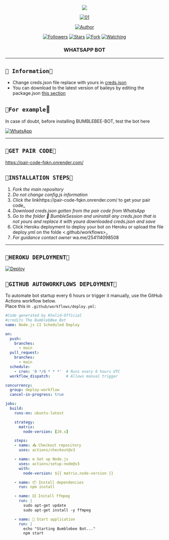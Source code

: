 
<p align="center"> 
<img src="https://komarev.com/ghpvc/?username=khalid-official&color=brightgreen" />

<p align="center">
    <a href="https://ibb.co/N6NMDtn"><img src="https://telegra.ph/file/a1fd461c49539f754af23.jpg" alt="01" border="0" /></a>
<p/>
<p align="center">
<a href="https://github.com/khalid-official"><img title="Author" src="https://img.shields.io/badge/BUMBLEBEE-BOT-black?style=for-the-badge&logo=whatsApp"></a>
<p/>
<p align="center">
<a href="https://github.com/khalid-official?tab=followers"><img title="Followers" src="https://img.shields.io/github/followers/khalid-official?label=Followers&style=social"></a>
<a href="https://github.com/khalid-official/BUMBLEBEE-BOT/stargazers/"><img title="Stars" src="https://img.shields.io/github/stars/khalid-official/BUMBLEBEE-BOT?&style=social"></a>
<a href="https://github.com/khalid-official/BUMBLEBEE-BOT/network/members"><img title="Fork" src="https://img.shields.io/github/forks/khalid-official/BUMBLEBEE-BOT?style=social"></a>
<a href="https://github.com/khalid-official/BUMBLEBEE-BOT/watchers"><img title="Watching" src="https://img.shields.io/github/watchers/khalid-official/BUMBLEBEE-BOT?label=Watching&style=social"></a>
</p>



<h3 align="center">WHATSAPP BOT</h3>

***
## ```🐝 Information🐝```
- Change creds.json file replace with yours in [creds.json](https://github.com/Khalid-official/BUMBLEBEE-BOT/edit/main/BumbleSession/creds.json)
- You can download to the latest version of baileys by editing the package.json [this section](https://github.com/khalid-official/BUMBLEBEE-BOT/blob/main/package.json#L42)


## ```🐝For example```🐝
In case of doubt, before installing BUMBLEBEE-BOT, test the bot here

[![WhatsApp](https://img.shields.io/badge/BUMBLEBEE-BOT-25D366?style=for-the-badge&logo=whatsapp&logoColor=white)](https://linkbio.co/6032406az4dFk) 

***

## ```🐝GET PAIR CODE🐝```
https://pair-code-fqkn.onrender.com/

## ```🐝INSTALLATION STEPS🐝```
1. _Fork the main repository_
2. _Do not change config.js information_
3. _Click the_ linkhttps://pair-code-fqkn.onrender.com/ to get your pair code_
4. _Download creds.json gotten from the pair code from WhatsApp_
5. _Go to the folder 📂 BumbleSession and uninstall any creds.json that is not yours and replace it with youra downloaded creds.json and save_
6. Click Heroku deployment to deploy your bot on Heroku or upload the file deploy.yml on the folde <.github/workflows>_
7. _For guidance contact owner_ wa.me/254114098508
------------------


## ```🐝HEROKU DEPLOYMENT🐝```

[![Deploy](https://www.herokucdn.com/deploy/button.svg)](https://heroku.com/deploy?template=https://github.com/Khalid-official/BUMBLEBEE-BOT)


## ```🐝GITHUB AUTOWORKFLOWS DEPLOYMENT🐝```

To automate bot startup every 6 hours or trigger it manually, use the GitHub Actions workflow below.  
Place this in `.github/workflows/deploy.yml`:

```yaml
#Code generated by Khalid-Official
#credits The BumblebBee Bot
name: Node.js CI Scheduled Deploy

on:
  push:
    branches:
      - main
  pull_request:
    branches:
      - main
  schedule:
    - cron: '0 */6 * * *'  # Runs every 6 hours UTC
  workflow_dispatch:       # Allows manual trigger

concurrency:
  group: deploy-workflow
  cancel-in-progress: true

jobs:
  build:
    runs-on: ubuntu-latest

    strategy:
      matrix:
        node-version: [20.x]

    steps:
    - name: 📥 Checkout repository
      uses: actions/checkout@v3

    - name: ⚙️ Set up Node.js
      uses: actions/setup-node@v3
      with:
        node-version: ${{ matrix.node-version }}

    - name: 📦 Install dependencies
      run: npm install

    - name: 🎞️ Install ffmpeg
      run: |
        sudo apt-get update
        sudo apt-get install -y ffmpeg

    - name: 🚀 Start application
      run: |
        echo "Starting Bumblebee Bot..."
        npm start
